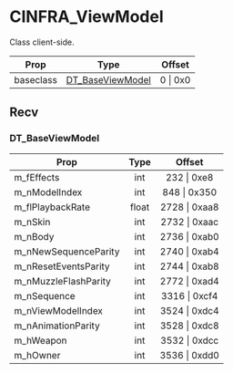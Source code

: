 # CINFRA_ViewModel
Class client-side.

|Prop|Type|Offset|
|---|:-:|:-:|
|baseclass|[DT_BaseViewModel](#DT_BaseViewModel)|0 \| 0x0|

## Recv

### DT_BaseViewModel

|Prop|Type|Offset|
|---|:-:|:-:|
|m_fEffects|int|232 \| 0xe8|
|m_nModelIndex|int|848 \| 0x350|
|m_flPlaybackRate|float|2728 \| 0xaa8|
|m_nSkin|int|2732 \| 0xaac|
|m_nBody|int|2736 \| 0xab0|
|m_nNewSequenceParity|int|2740 \| 0xab4|
|m_nResetEventsParity|int|2744 \| 0xab8|
|m_nMuzzleFlashParity|int|2772 \| 0xad4|
|m_nSequence|int|3316 \| 0xcf4|
|m_nViewModelIndex|int|3524 \| 0xdc4|
|m_nAnimationParity|int|3528 \| 0xdc8|
|m_hWeapon|int|3532 \| 0xdcc|
|m_hOwner|int|3536 \| 0xdd0|
